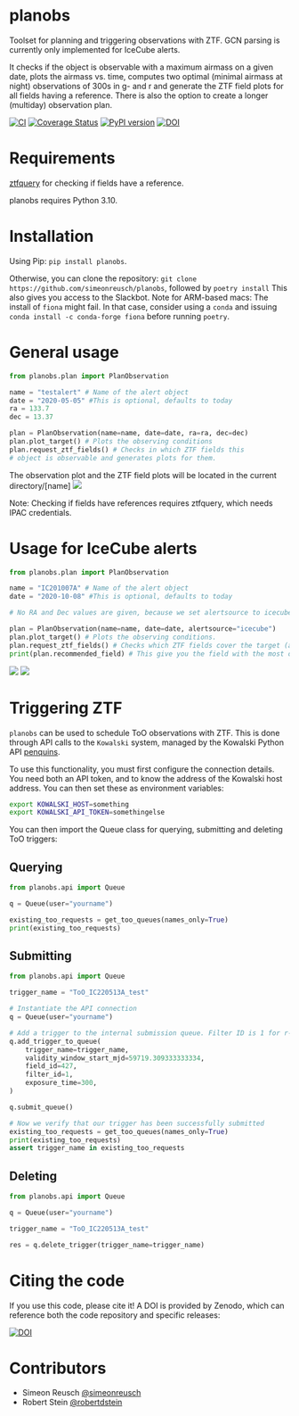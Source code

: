 # planobs
Toolset for planning and triggering observations with ZTF. GCN parsing is currently only implemented for IceCube alerts.

It checks if the object is observable with a maximum airmass on a given date, plots the airmass vs. time, computes two optimal (minimal airmass at night) observations of 300s in g- and r and generate the ZTF field plots for all fields having a reference. There is also the option to create a longer (multiday) observation plan.

[![CI](https://github.com/simeonreusch/planobs/actions/workflows/continous_integration.yml/badge.svg)](https://github.com/simeonreusch/planobs/actions/workflows/continous_integration.yml)
[![Coverage Status](https://coveralls.io/repos/github/simeonreusch/planobs/badge.svg?branch=main)](https://coveralls.io/github/simeonreusch/planobs?branch=main)
[![PyPI version](https://badge.fury.io/py/planobs.svg)](https://badge.fury.io/py/planobs)
[![DOI](https://zenodo.org/badge/512753573.svg)](https://zenodo.org/badge/latestdoi/512753573)

# Requirements
[ztfquery](https://github.com/mickaelrigault/ztfquery) for checking if fields have a reference.

planobs requires Python 3.10.

# Installation
Using Pip: ```pip install planobs```.

Otherwise, you can clone the repository: ```git clone https://github.com/simeonreusch/planobs```, followed by ```poetry install``` This also gives you access to the Slackbot. Note for ARM-based macs: The install of `fiona` might fail. In that case, consider using a `conda` and issuing `conda install -c conda-forge fiona` before running `poetry`.

# General usage
```python
from planobs.plan import PlanObservation

name = "testalert" # Name of the alert object
date = "2020-05-05" #This is optional, defaults to today
ra = 133.7
dec = 13.37

plan = PlanObservation(name=name, date=date, ra=ra, dec=dec)
plan.plot_target() # Plots the observing conditions
plan.request_ztf_fields() # Checks in which ZTF fields this 
# object is observable and generates plots for them.
```
The observation plot and the ZTF field plots will be located in the current directory/[name]
![](examples/figures/observation_plot_generic.png)

Note: Checking if fields have references requires ztfquery, which needs IPAC credentials.

# Usage for IceCube alerts
```python
from planobs.plan import PlanObservation

name = "IC201007A" # Name of the alert object
date = "2020-10-08" #This is optional, defaults to today

# No RA and Dec values are given, because we set alertsource to icecube, which leads to automatic GCN parsing.

plan = PlanObservation(name=name, date=date, alertsource="icecube")
plan.plot_target() # Plots the observing conditions.
plan.request_ztf_fields() # Checks which ZTF fields cover the target (and have references).
print(plan.recommended_field) # This give you the field with the most overlap.
```
![](examples/figures/observation_plot_icecube.png)
![](examples/figures/grid_icecube.png)

# Triggering ZTF

`planobs` can be used to schedule ToO observations with ZTF. 
This is done through API calls to the `Kowalski` system, managed by the Kowalski Python API [penquins](https://github.com/dmitryduev/penquins).

To use this functionality, you must first configure the connection details. You need both an API token, and to know the address of the Kowalski host address. You can then set these as environment variables:

```bash
export KOWALSKI_HOST=something
export KOWALSKI_API_TOKEN=somethingelse
```

You can then import the Queue class for querying, submitting and deleting ToO triggers:

## Querying

```python
from planobs.api import Queue

q = Queue(user="yourname")

existing_too_requests = get_too_queues(names_only=True)
print(existing_too_requests)
```

## Submitting

```python
from planobs.api import Queue

trigger_name = "ToO_IC220513A_test"

# Instantiate the API connection
q = Queue(user="yourname")

# Add a trigger to the internal submission queue. Filter ID is 1 for r-, 2 for g- and 3 for i-band. Exposure time is given in seconds.
q.add_trigger_to_queue(
    trigger_name=trigger_name,
    validity_window_start_mjd=59719.309333333334,
    field_id=427,
    filter_id=1,
    exposure_time=300,
)

q.submit_queue()

# Now we verify that our trigger has been successfully submitted
existing_too_requests = get_too_queues(names_only=True)
print(existing_too_requests)
assert trigger_name in existing_too_requests
```

## Deleting
```python
from planobs.api import Queue

q = Queue(user="yourname")

trigger_name = "ToO_IC220513A_test"

res = q.delete_trigger(trigger_name=trigger_name)
```

# Citing the code

If you use this code, please cite it! A DOI is provided by Zenodo, which can reference both the code repository and specific releases:

[![DOI](https://zenodo.org/badge/512753573.svg)](https://zenodo.org/badge/latestdoi/512753573)

# Contributors

* Simeon Reusch [@simeonreusch](https://github.com/simeonreusch)
* Robert Stein [@robertdstein](https://github.com/robertdstein)